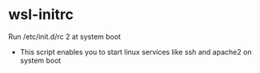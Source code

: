 # wsl-initrc

Run /etc/init.d/rc 2 at system boot

- This script enables you to start linux services like ssh and apache2 on system boot
